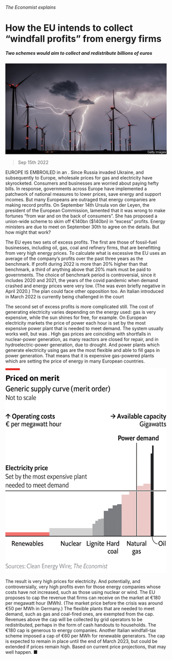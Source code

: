 ###### The Economist explains

# How the EU intends to collect “windfall profits” from energy firms 

##### Two schemes would aim to collect and redistribute billions of euros 

![image](images/20220917_EUP507.jpg) 

> Sep 15th 2022 

EUROPE IS EMBROILED in an . Since Russia invaded Ukraine, and subsequently  to Europe, wholesale prices for gas and electricity have skyrocketed. Consumers and businesses are worried about paying hefty bills. In response, governments across Europe have implemented a patchwork of national measures to lower prices, save energy and support incomes. But many Europeans are outraged that energy companies are making record profits. On September 14th Ursula von der Leyen, the president of the European Commission, lamented that it was wrong to make fortunes “from war and on the back of consumers”. She has proposed a union-wide scheme to skim off €140bn ($140bn) in “excess” profits. Energy ministers are due to meet on September 30th to agree on the details. But how might that work?

 The EU eyes two sets of excess profits. The first are those of fossil-fuel businesses, including oil, gas, coal and refinery firms, that are benefitting from very high energy prices. To calculate what is excessive the EU uses an average of the company’s profits over the past three years as the benchmark. If profit during 2022 is more than 20% higher than that benchmark, a third of anything above that 20% mark must be paid to governments. The choice of benchmark period is controversial, since it includes 2020 and 2021, the years of the covid pandemic when demand crashed and energy prices were very low. (The  was even briefly negative in April 2020.) The plan could face other opposition too. An Italian  introduced in March 2022 is currently being challenged in the court 

The second set of excess profits is more complicated still. The cost of generating electricity varies depending on the energy used: gas is very expensive, while the sun shines for free, for example. On European electricity markets the price of power each hour is set by the most expensive power plant that is needed to meet demand. The system usually works well, but was . High gas prices are coinciding with shortfalls in nuclear-power generation, as many reactors are closed for repair, and in hydroelectric-power generation, due to drought. And power plants which generate electricity using gas are the most flexible and able to fill gaps in power generation. That means that it is expensive gas-powered plants which are setting the price of energy in many European countries.

![image](images/20220917_WOC867.png) 


The result is very high prices for electricity. And potentially, and controversially, very high profits even for those energy companies whose costs have not increased, such as those using nuclear or wind. The EU proposes to cap the revenue that firms can receive on the market at €180 per megawatt hour (MWh). (The market price before the crisis was around €50 per MWh in Germany.) The flexible plants that are needed to meet demand, such as gas and coal-fired ones, are exempted from the cap. Revenues above the cap will be collected by grid operators to be redistributed, perhaps in the form of cash handouts to households. The €180 cap is generous to energy companies. Another Italian windfall-tax scheme imposed a cap of €60 per MWh for renewable generators. The cap is expected to remain in place until the end of March 2023, but could be extended if prices remain high. Based on current price projections, that may well happen. ■

